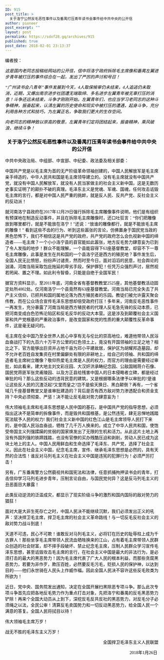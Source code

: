 ```yaml
---
ID: 915
post_title: >
  关于洛宁公然反毛恶性事件以及番禺打压青年读书会事件给中共中央的公开信
author: pioneer
post_excerpt: ""
layout: post
permalink: https://sdxf28.gq/archives/915
published: true
post_date: 2018-02-01 23:13:37
---
```

<span style="color: #000000; font-family: 宋体;">编者按：</span>

<em><span style="color: #000000; font-family: 宋体;">这是国内老同志投稿给网站的公开信，信中将洛宁政府拆除毛主席像和番禺左翼进步青年被打压的事件综合在一起，发出了严厉的声讨和号召！</span></em>

<em><span style="color: #000000; font-family: 宋体;">“广州读书会八青年”事件发展到今天，4人取保候审仍未结束，4人追逃仍未取消，近期，又爆出南京进步社团遭无端取缔、多名进步左翼青年被无辜打压的消息！斗争还远未结束，斗争才刚刚开始。左翼青年们，也应当学习老同志的这种斗争精神，振奋起来，认清左翼的历史使命和现实中被打压的遭遇，起身斗争，充分利用各种方式和技巧，为左翼正名，争取我们更大的生存空间。</span></em>

<em><span style="color: #000000; font-family: 宋体;">向老同志的精神致以崇高的敬意，左翼青年们定将团结起来，振奋精神，乘风破浪，继续斗争！</span></em>
<h3 style="text-align: center;"><span style="color: #000000;"><span style="font-family: 宋体;">关于洛宁公然反毛恶性事件以及番禺打压青年读书会事件给中共中央的公开信</span></span></h3>
<span style="color: #000000;"><span style="font-family: 宋体;">中共中央政治局、中组部、中宣部、中纪委、政法委及相关部委：</span></span>

<span style="color: #000000;"><span style="font-family: 宋体;">中国共产党是以毛主席为首的无产阶级革命领袖创建的，中国人民解放军是毛主席亲手缔造的，中华人民共和国是毛主席领导建立的。没有毛主席就没有中国共产党，就没有中国人民解放军，就没有人民当家做主的社会主义新中国，这是无数历史事实证明了的颠扑不破的真理。毛泽东主义是党魂、军魂、国魂，任何攻击诋毁毛主席的言行，都是对中国人民严重的挑衅，就是反人民、反共产党、反社会主义的反动派</span><span style="font-family: 宋体;">！</span> </span>

<span style="color: #000000;"><span style="font-family: 宋体;">就河南洛宁县政府在2017年12月29日强行拆除毛主席雕像事件说明，他们是有组织有预谋地在制造反动事件，并且在拆除毛主席雕像时，还口吐狂言：“你们把雕像放到哪里都行，就是不能放在洛宁！”还说：“放谁的雕像都行，就是不能放毛主席的雕像！” 看到这些不齿的行为、听到这些嚣张的言论，仿佛置身于国民党当政的黑色恐怖下，我们不相信这是共产党的政府，共产党的政府怎么会仇视新中国的缔造者——毛主席？一个小小洛宁县的县官能如此嚣张，地方反毛势力肆意妄为已到了令人发指的地步！群众不能理解，一个县能容得下63座基督教堂，却容不下一尊毛主席雕像，此事是发生在共和国的一个县洛宁还是西方的殖民地？事件发生后，全国人民无比愤怒，纷纷声讨谴责，然而时至今日，面对滔滔的民意，社会舆论的汹涌，河南当局采取包庇拖延的卑劣手段，保护罪犯！任凭万众强烈声讨，居然视若罔闻、置之不理。如此利令智昏，只能是自绝于全国军民！</span></span>

<span style="color: #000000;"><span style="font-family: 宋体;">据官方资料显示，至2011年底，河南全省有基督教教堂2525座，其他基督教活动固定处所4002处。仅河南洛宁一个县竟然有63座基督教堂。河南当局已完全失去了共产主义信仰，已把共和国的属地沦落为西方殖民者的乐园。教徒们被允许露天聚会传教，而在公众场合宣传毛泽东思想却倍受政府打压！多年来，河南反毛恶性事件一再发生，充分暴露了河南当局是西方殖民者的代理人反毛急先锋的反动本质，已把河南变成白色恐怖沦陷区和反毛反华的反动大本营。这是涉及到颠覆社会主义国家和共产党根基的严重政治事件，是改变国家和党的性质的重大颠覆性反革命事件，这是毫无疑问的。</span></span>

<span style="color: #000000;"><span style="font-family: 宋体;">毛主席在全中国乃至全世界人民心中享有无与伦比的崇高地位，难道他带领人民浴血奋战打下的九百六十万平方公里的红色领土上，竟没有开国领袖的立足之地？相比之下，官方能够出巨资并占地千亩为邓小平建故居，保护区为胡耀邦造墓园，却不允许老百姓自发集资在村里偏僻处有限的非耕地上，给自己的领袖、共和国的缔造者毛主席树立雕像？敬仰热爱毛主席是人民的权力，而官方的理由是需要经过审批，如此看来，建大地主刘文彩庄园、大汉奸洪承畴纪念园、公敌国贼蒋介石像、国民党蒋匪军张灵甫陵园、以及方正县给残害中国人的日本侵略者立碑，都是经过审批的吗？那么这些反动的违背民意的建筑，又是根据哪条法律予以审批的?是谁让这些反人民的沉渣泛起?又堂而皇之?岂不是偷天换日、黑白颠倒？再有，一个省域几千座基督教堂又是谁审批建造的？背后是否有西方敌对势力渗透配合和资金支持？中央必须彻查、严惩！决不能让反毛敌对势力肆意妄为！</span></span>

<span style="color: #000000;"><span style="font-family: 宋体;">伟大领袖毛主席和毛泽东思想是人民中国的基石，是中国共产党的指导思想，必须指出这决不是简单的拆像事件，而是毁共和国根基，是公然违宪，肆无忌惮地践踏宪法赋予人民的权力! 我们社会主义新中国的红色江山是毛主席领导人民打下来的，是中国人民浴血奋战，牺牲了几千万人换来的。成立了中华人民共和国，使饱受帝国主义列强蹂躏的贫弱的国家焕发出了无限的生机和活力。从此这片土地上再没有外国列强的铁蹄践踏，也没有官僚的买办残酷压迫和剥削，劳动人民已成为这块土地上的主人。中国人民用鲜血和生命选择了毛泽东、共产党，选择了社会主义。因此在社会主义中国，纪念毛主席，宣传、继承毛泽东思想是必然的，具有天然的合法性！谁反对马列毛主义在社会主义中国是违宪的犯罪行为！必须严厉打击！</span></span>

<span style="color: #000000;"><span style="font-family: 宋体;">另有，广东番禺警方公然藐视共和国宪法和法律，任意抓捕拘押读书会的青年，打击信仰学习马列毛进步青年，压制言论自由，与国民党何异？这是反马列毛主义的丑恶面目大暴露！</span> </span>

<span style="color: #000000;"><span style="font-family: 宋体;">此类反动逆流的泛滥成灾，都显示了现实阶级斗争的激烈和国内国际的敌对势力的猖狂！</span> </span>

<span style="color: #000000;"><span style="font-family: 宋体;">面对大是大非生死存亡之时，中国人民决不能继续沉默，我们必须发出正义的吼声：坚决捍卫毛主席，捍卫毛主席的社会主义革命路线！与一切反毛反社会主义的敌对势力战斗到底！</span> </span>

<span style="color: #000000;"><span style="font-family: 宋体;">天道不可违，民心不可欺！谁敢反对马列毛主义，必将钉在历史的耻辱柱上成为千古罪人！那些坐享毛主席带领人民流血牺牲换来的江山，占有着毛主席带领人民群众创造的社会财富，却不择手段破坏、禁止纪念毛主席，压制人民群众学习宣传毛泽东思想，甚至诋毁攻击毛主席的言行，在社会主义中国是最大的非法行为，是必须打击的最大的黑恶势力！因为毛主席代表了广大人民的根本利益，而那些贪腐黑恶势力，若要为非作歹，欺压百姓，必然要反毛污毛，贬损人民的保护神，以达到目的——他们永世骑在人民头上作威作福。因此全国人民决不容许这些反毛败类为所欲为！ </span></span>

<span style="color: #000000;"><span style="font-family: 宋体;">近日，党中央、国务院发出通知，决定在全国开展扫黑除恶专项斗争。那么此次专项斗争首先应把各地反毛势力作为重点打击对象，先把洛宁和番禺的反毛黑恶势力铲除！再来个全国大动员从上到下，深挖反毛反共反社的黑恶势力，对反毛分子必须绳之以法，全民公审！清算反毛卖国势力和一切反动黑恶势力，给全国人民一个满意的答复。全国人民将拭目以待！</span></span>

<span style="color: #000000;"><span style="font-family: 宋体;">伟大领袖毛主席万岁！</span></span>

<span style="color: #000000;"><span style="font-family: 宋体;">战无不胜的毛泽东主义万岁！</span></span>
<p style="text-align: right;"><span style="color: #000000;"><span style="font-family: 宋体;">全国捍卫毛泽东主义人民联盟</span></span></p>
<p style="text-align: right;"><span style="color: #000000;"><span style="font-family: 宋体;">2018年1月26日 </span></span></p>